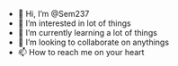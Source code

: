 - 👋 Hi, I’m @Sem237
- 👀 I’m interested in lot of things
- 🌱 I’m currently learning a lot of things
- 💞️ I’m looking to collaborate on  anythings
- 📫 How to reach me on your heart

<!---
Sem237/Sem237 is a ✨ special ✨ repository because its `README.md` (this file) appears on your GitHub profile.
You can click the Preview link to take a look at your changes.
--->
